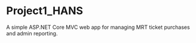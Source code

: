 # Project1_HANS
A simple ASP.NET Core MVC web app for managing MRT ticket purchases and admin reporting.
